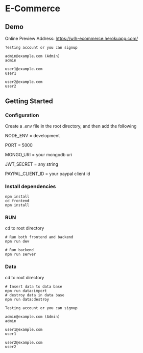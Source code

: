 # E-Commerce


## Demo 

Online Preview Address: https://wlh-ecommerce.herokuapp.com/

```
Testing account or you can signup

admin@example.com (Admin)
admin

user1@example.com 
user1

user2@example.com 
user2
```
## Getting Started

### Configuration

Create a .env file in the root directory, and then add the following

NODE_ENV = development

PORT = 5000

MONGO_URI = your mongodb uri 

JWT_SECRET = any string

PAYPAL_CLIENT_ID = your paypal client id

### Install dependencies

```
npm install
cd frontend
npm install
```

### RUN

cd to root directory
```
# Run both frontend and backend
npm run dev

# Run backend
npm run server

```

### Data

cd to root directory
```
# Insert data to data base
npm run data:import
# destroy data in data base
npm run data:destroy
```

```
Testing account or you can signup

admin@example.com (Admin)
admin

user1@example.com 
user1

user2@example.com 
user2
```
